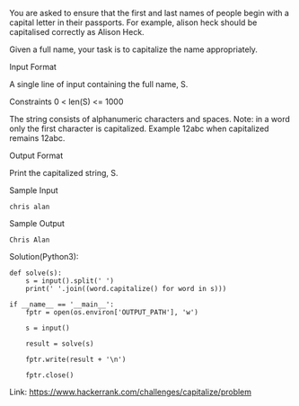 You are asked to ensure that the first and last names of people begin with a capital letter in their passports. 
For example, alison heck should be capitalised correctly as Alison Heck.

Given a full name, your task is to capitalize the name appropriately.

Input Format

A single line of input containing the full name, S.

Constraints
0 < len(S) <= 1000

The string consists of alphanumeric characters and spaces.
Note: in a word only the first character is capitalized. Example 12abc when capitalized remains 12abc.

Output Format

Print the capitalized string, S.

Sample Input
```
chris alan
```
Sample Output
```
Chris Alan
```

Solution(Python3):
```
def solve(s):
    s = input().split(' ')
    print(' '.join((word.capitalize() for word in s)))

if __name__ == '__main__':
    fptr = open(os.environ['OUTPUT_PATH'], 'w')

    s = input()

    result = solve(s)

    fptr.write(result + '\n')

    fptr.close()

```
Link: https://www.hackerrank.com/challenges/capitalize/problem
